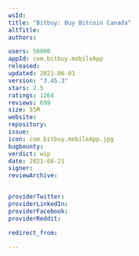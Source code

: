 ```yaml
---
wsId: 
title: "Bitbuy: Buy Bitcoin Canada"
altTitle: 
authors:

users: 50000
appId: com.bitbuy.mobileApp
released: 
updated: 2021-06-01
version: "3.45.3"
stars: 2.5
ratings: 1264
reviews: 699
size: 55M
website: 
repository: 
issue: 
icon: com.bitbuy.mobileApp.jpg
bugbounty: 
verdict: wip
date: 2021-08-21
signer: 
reviewArchive:


providerTwitter: 
providerLinkedIn: 
providerFacebook: 
providerReddit: 

redirect_from:

---
```




